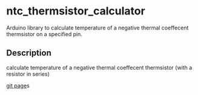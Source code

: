 # ntc_thermsistor_calculator

Arduino library to calculate temperature of a negative thermal coeffecent thermsistor on a specified pin.

## Description

calculate temperature of a negative thermal coeffecent thermsistor (with a resistor in series)

[git page](https://github.com/MarsTheProtogen/ntc_thermsistor_calculator)s
